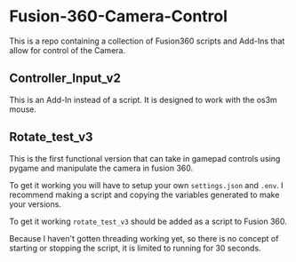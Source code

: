 # Fusion-360-Camera-Control
This is a repo containing a collection of Fusion360 scripts and Add-Ins that allow for control of the Camera. 

## Controller_Input_v2
This is an Add-In instead of a script. It is designed to work with the os3m mouse. 

## Rotate_test_v3
This is the first functional version that can take in gamepad controls using pygame and manipulate the camera in fusion 360. 

To get it working you will have to setup your own `settings.json` and `.env`. I recommend making a script and copying the variables generated to make your versions. 

To get it working `rotate_test_v3` should be added as a script to Fusion 360. 

Because I haven't gotten threading working yet, so there is no concept of starting or stopping the script, it is limited to running for 30 seconds. 